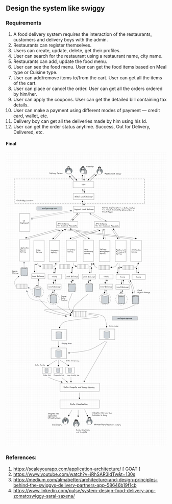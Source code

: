 ## Design the system like swiggy

### Requirements

1. A food delivery system requires the interaction of the restaurants, customers and delivery boys with the admin.
2. Restaurants can register themselves.
3. Users can create, update, delete, get their profiles.
4. User can search for the restaurant using a restaurant name, city name.
5. Restaurants can add, update the food menu.
6. User can see the food menu. User can get the food items based on Meal type or Cuisine type.
7. User can add/remove items to/from the cart. User can get all the items of the cart.
8. User can place or cancel the order. User can get all the orders ordered by him/her.
9. User can apply the coupons. User can get the detailed bill containing tax details.
10. User can make a payment using different modes of payment — credit card, wallet, etc.
11. Delivery boy can get all the deliveries made by him using his Id.
12. User can get the order status anytime. Success, Out for Delivery, Delivered, etc.



#### Final

![alt_text](./images/img.png)
### References:

1. https://scaleyourapp.com/application-architecture/   [ GOAT ]
2. https://www.youtube.com/watch?v=iRhSAR3ldTw&t=130s
3. https://medium.com/almabetter/architecture-and-design-principles-behind-the-swiggys-delivery-partners-app-58646b19f1cb
4. https://www.linkedin.com/pulse/system-design-food-delivery-app-zomatoswiggy-saral-saxena/

